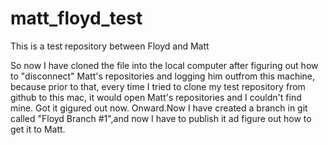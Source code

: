 matt_floyd_test
===============

This is a test repository between Floyd and Matt

So now I have cloned the file into the local computer after figuring out how to "disconnect" Matt's repositories and logging him outfrom this machine, because prior to that, every time I tried to clone my test repository from github to this mac, it would open Matt's repositories and I couldn't find mine. Got it gigured out now. Onward.Now I have created a branch in git called "Floyd Branch #1",and now I have to publish it ad figure out how to get it to Matt.
